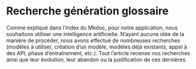 # Recherche génération glossaire 

Comme expliqué dans l’index du Mkdoc, pour notre application, nous souhaitons utiliser une intelligence artificielle.
N’ayant aucune idée de la manière de procéder, nous avons effectué de nombreuses recherches (modèles à utiliser, création d’un modèle, modèles déjà existants, appel à des API, phase d’entraînement, etc.).
Tout l’article recense nos recherches ainsi que leur évolution, leur abandon ou la justification de ces dernières. 
